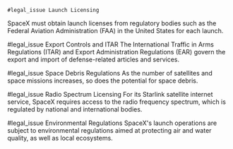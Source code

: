     #legal_issue Launch Licensing
SpaceX must obtain launch licenses from regulatory bodies such as the Federal Aviation Administration (FAA) in the United States for each launch. 

#legal_issue Export Controls and ITAR
The International Traffic in Arms Regulations (ITAR) and Export Administration Regulations (EAR) govern the export and import of defense-related articles and services.

#legal_issue Space Debris Regulations
As the number of satellites and space missions increases, so does the potential for space debris.

#legal_issue Radio Spectrum Licensing
For its Starlink satellite internet service, SpaceX requires access to the radio frequency spectrum, which is regulated by national and international bodies.

#legal_issue Environmental Regulations
SpaceX's launch operations are subject to environmental regulations aimed at protecting air and water quality, as well as local ecosystems.


